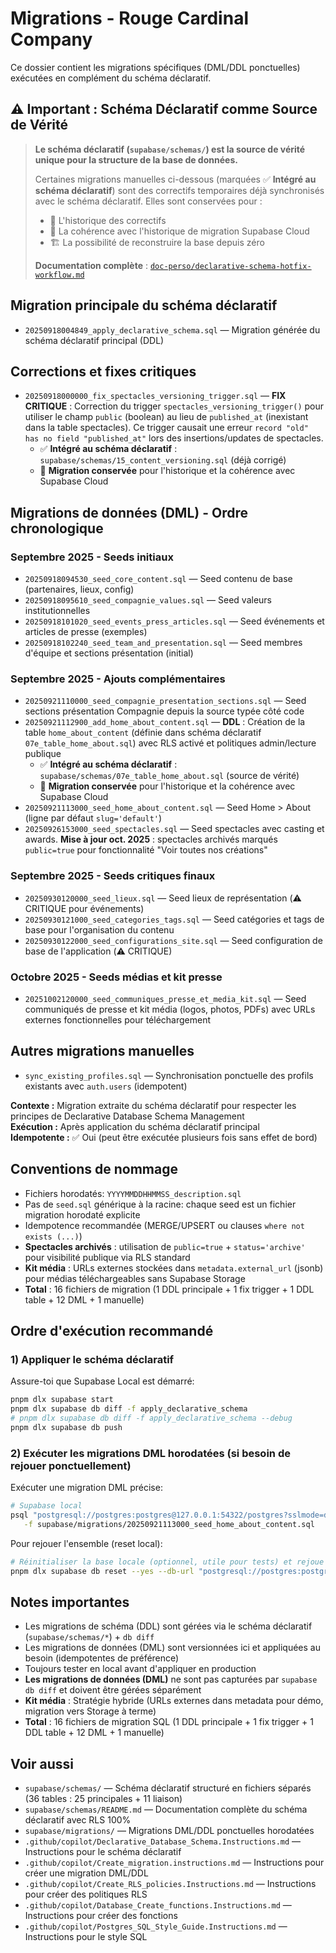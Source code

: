 # Migrations - Rouge Cardinal Company

Ce dossier contient les migrations spécifiques (DML/DDL ponctuelles) exécutées en complément du schéma déclaratif.

## ⚠️ Important : Schéma Déclaratif comme Source de Vérité

> **Le schéma déclaratif (`supabase/schemas/`) est la source de vérité unique pour la structure de la base de données.**
>
> Certaines migrations manuelles ci-dessous (marquées ✅ **Intégré au schéma déclaratif**) sont des correctifs temporaires déjà synchronisés avec le schéma déclaratif. Elles sont conservées pour :
>
> - 📝 L'historique des correctifs
> - 🔄 La cohérence avec l'historique de migration Supabase Cloud
> - 🏗️ La possibilité de reconstruire la base depuis zéro
>
> **Documentation complète** : [`doc-perso/declarative-schema-hotfix-workflow.md`](../../doc-perso/declarative-schema-hotfix-workflow.md)

## Migration principale du schéma déclaratif

- `20250918004849_apply_declarative_schema.sql` — Migration générée du schéma déclaratif principal (DDL)

## Corrections et fixes critiques

- `20250918000000_fix_spectacles_versioning_trigger.sql` — **FIX CRITIQUE** : Correction du trigger `spectacles_versioning_trigger()` pour utiliser le champ `public` (boolean) au lieu de `published_at` (inexistant dans la table spectacles). Ce trigger causait une erreur `record "old" has no field "published_at"` lors des insertions/updates de spectacles.
  - ✅ **Intégré au schéma déclaratif** : `supabase/schemas/15_content_versioning.sql` (déjà corrigé)
  - 📝 **Migration conservée** pour l'historique et la cohérence avec Supabase Cloud

## Migrations de données (DML) - Ordre chronologique

### Septembre 2025 - Seeds initiaux

- `20250918094530_seed_core_content.sql` — Seed contenu de base (partenaires, lieux, config)
- `20250918095610_seed_compagnie_values.sql` — Seed valeurs institutionnelles
- `20250918101020_seed_events_press_articles.sql` — Seed événements et articles de presse (exemples)
- `20250918102240_seed_team_and_presentation.sql` — Seed membres d'équipe et sections présentation (initial)

### Septembre 2025 - Ajouts complémentaires

- `20250921110000_seed_compagnie_presentation_sections.sql` — Seed sections présentation Compagnie depuis la source typée côté code
- `20250921112900_add_home_about_content.sql` — **DDL** : Création de la table `home_about_content` (définie dans schéma déclaratif `07e_table_home_about.sql`) avec RLS activé et politiques admin/lecture publique
  - ✅ **Intégré au schéma déclaratif** : `supabase/schemas/07e_table_home_about.sql` (source de vérité)
  - 📝 **Migration conservée** pour l'historique et la cohérence avec Supabase Cloud
- `20250921113000_seed_home_about_content.sql` — Seed Home > About (ligne par défaut `slug='default'`)
- `20250926153000_seed_spectacles.sql` — Seed spectacles avec casting et awards. **Mise à jour oct. 2025** : spectacles archivés marqués `public=true` pour fonctionnalité "Voir toutes nos créations"

### Septembre 2025 - Seeds critiques finaux

- `20250930120000_seed_lieux.sql` — Seed lieux de représentation (⚠️ CRITIQUE pour événements)
- `20250930121000_seed_categories_tags.sql` — Seed catégories et tags de base pour l'organisation du contenu
- `20250930122000_seed_configurations_site.sql` — Seed configuration de base de l'application (⚠️ CRITIQUE)

### Octobre 2025 - Seeds médias et kit presse

- `20251002120000_seed_communiques_presse_et_media_kit.sql` — Seed communiqués de presse et kit média (logos, photos, PDFs) avec URLs externes fonctionnelles pour téléchargement

## Autres migrations manuelles

- `sync_existing_profiles.sql` — Synchronisation ponctuelle des profils existants avec `auth.users` (idempotent)

**Contexte :** Migration extraite du schéma déclaratif pour respecter les principes de Declarative Database Schema Management  
**Exécution :** Après application du schéma déclaratif principal  
**Idempotente :** ✅ Oui (peut être exécutée plusieurs fois sans effet de bord)

## Conventions de nommage

- Fichiers horodatés: `YYYYMMDDHHMMSS_description.sql`
- Pas de `seed.sql` générique à la racine: chaque seed est un fichier migration horodaté explicite
- Idempotence recommandée (MERGE/UPSERT ou clauses `where not exists (...)`)
- **Spectacles archivés** : utilisation de `public=true` + `status='archive'` pour visibilité publique via RLS standard
- **Kit média** : URLs externes stockées dans `metadata.external_url` (jsonb) pour médias téléchargeables sans Supabase Storage
- **Total** : 16 fichiers de migration (1 DDL principale + 1 fix trigger + 1 DDL table + 12 DML + 1 manuelle)

## Ordre d'exécution recommandé

### 1) Appliquer le schéma déclaratif

Assure-toi que Supabase Local est démarré:

```bash
pnpm dlx supabase start
pnpm dlx supabase db diff -f apply_declarative_schema
# pnpm dlx supabase db diff -f apply_declarative_schema --debug
pnpm dlx supabase db push
```

### 2) Exécuter les migrations DML horodatées (si besoin de rejouer ponctuellement)

Exécuter une migration DML précise:

```bash
# Supabase local
psql "postgresql://postgres:postgres@127.0.0.1:54322/postgres?sslmode=disable" \
   -f supabase/migrations/20250921113000_seed_home_about_content.sql
```

Pour rejouer l'ensemble (reset local):

```bash
# Réinitialiser la base locale (optionnel, utile pour tests) et rejoue les migrations
pnpm dlx supabase db reset --yes --db-url "postgresql://postgres:postgres@127.0.0.1:54322/postgres?sslmode=disable"
```

## Notes importantes

- Les migrations de schéma (DDL) sont gérées via le schéma déclaratif (`supabase/schemas/*`) + `db diff`
- Les migrations de données (DML) sont versionnées ici et appliquées au besoin (idempotentes de préférence)
- Toujours tester en local avant d'appliquer en production
- **Les migrations de données (DML)** ne sont pas capturées par `supabase db diff` et doivent être gérées séparément
- **Kit média** : Stratégie hybride (URLs externes dans metadata pour démo, migration vers Storage à terme)
- **Total** : 16 fichiers de migration SQL (1 DDL principale + 1 fix trigger + 1 DDL table + 12 DML + 1 manuelle)

## Voir aussi

- `supabase/schemas/` — Schéma déclaratif structuré en fichiers séparés (36 tables : 25 principales + 11 liaison)
- `supabase/schemas/README.md` — Documentation complète du schéma déclaratif avec RLS 100%
- `supabase/migrations/` — Migrations DML/DDL ponctuelles horodatées
- `.github/copilot/Declarative_Database_Schema.Instructions.md` — Instructions pour le schéma déclaratif
- `.github/copilot/Create_migration.instructions.md` — Instructions pour créer une migration DML/DDL
- `.github/copilot/Create_RLS_policies.Instructions.md` — Instructions pour créer des politiques RLS
- `.github/copilot/Database_Create_functions.Instructions.md` — Instructions pour créer des fonctions
- `.github/copilot/Postgres_SQL_Style_Guide.Instructions.md` — Instructions pour le style SQL
